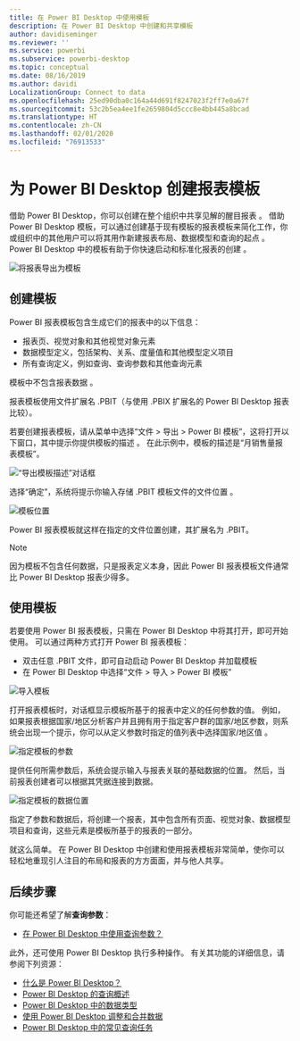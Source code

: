 ```yaml
---
title: 在 Power BI Desktop 中使用模板
description: 在 Power BI Desktop 中创建和共享模板
author: davidiseminger
ms.reviewer: ''
ms.service: powerbi
ms.subservice: powerbi-desktop
ms.topic: conceptual
ms.date: 08/16/2019
ms.author: davidi
LocalizationGroup: Connect to data
ms.openlocfilehash: 25ed90dba0c164a44d691f8247023f2ff7e0a67f
ms.sourcegitcommit: 53c2b5ea4ee1fe2659804d5ccc8e4bb445a8bcad
ms.translationtype: HT
ms.contentlocale: zh-CN
ms.lasthandoff: 02/01/2020
ms.locfileid: "76913533"
---
```

# <a name="create-report-templates-for-power-bi-desktop"></a>为 Power BI Desktop 创建报表模板

借助 Power BI Desktop，你可以创建在整个组织中共享见解的醒目报表  。 借助 Power BI Desktop 模板，可以通过创建基于现有模板的报表模板来简化工作，你或组织中的其他用户可以将其用作新建报表布局、数据模型和查询的起点  。 Power BI Desktop 中的模板有助于你快速启动和标准化报表的创建  。

![将报表导出为模板](media/desktop-templates/desktop-templates-01.png)

## <a name="creating-templates"></a>创建模板

Power BI 报表模板包含生成它们的报表中的以下信息：

* 报表页、视觉对象和其他视觉对象元素 
* 数据模型定义，包括架构、关系、度量值和其他模型定义项目 
* 所有查询定义，例如查询、查询参数和其他查询元素 

模板中不包含报表数据  。 

报表模板使用文件扩展名 .PBIT（与使用 .PBIX 扩展名的 Power BI Desktop 报表比较）。 

若要创建报表模板，请从菜单中选择“文件 > 导出 > Power BI 模板”，这将打开以下窗口，其中提示你提供模板的描述  。 在此示例中，模板的描述是“月销售量报表模板”。 

![“导出模板描述”对话框](media/desktop-templates/desktop-templates-02.png)

选择“确定”，系统将提示你输入存储 .PBIT 模板文件的文件位置  。

![模板位置](media/desktop-templates/desktop-templates-03.png)

Power BI 报表模板就这样在指定的文件位置创建，其扩展名为 .PBIT。

> [!NOTE]
> 因为模板不包含任何数据，只是报表定义本身，因此 Power BI 报表模板文件通常比 Power BI Desktop 报表少得多。 

## <a name="using-templates"></a>使用模板

若要使用 Power BI 报表模板，只需在 Power BI Desktop 中将其打开，即可开始使用。 可以通过两种方式打开 Power BI 报表模板：

* 双击任意 .PBIT 文件，即可自动启动 Power BI Desktop 并加载模板
* 在 Power BI Desktop 中选择“文件 > 导入 > Power BI 模板” 

![导入模板](media/desktop-templates/desktop-templates-04.png)

打开报表模板时，对话框显示模板所基于的报表中定义的任何参数的值。 例如，如果报表根据国家/地区分析客户并且拥有用于指定客户群的国家/地区参数，则系统会出现一个提示，你可以从定义参数时指定的值列表中选择国家/地区值   。 

![指定模板的参数](media/desktop-templates/desktop-templates-05a.png)

提供任何所需参数后，系统会提示输入与报表关联的基础数据的位置。 然后，当前报表创建者可以根据其凭据连接到数据。

![指定模板的数据位置](media/desktop-templates/desktop-templates-05.png)

指定了参数和数据后，将创建一个报表，其中包含所有页面、视觉对象、数据模型项目和查询，这些元素是模板所基于的报表的一部分。 

就这么简单。 在 Power BI Desktop 中创建和使用报表模板非常简单，使你可以轻松地重现引人注目的布局和报表的方方面面，并与他人共享。

## <a name="next-steps"></a>后续步骤
你可能还希望了解**查询参数**：
* [在 Power BI Desktop 中使用查询参数？](https://docs.microsoft.com/power-query/power-query-query-parameters)

此外，还可使用 Power BI Desktop 执行多种操作。 有关其功能的详细信息，请参阅下列资源：

* [什么是 Power BI Desktop？](desktop-what-is-desktop.md)
* [Power BI Desktop 的查询概述](desktop-query-overview.md)
* [Power BI Desktop 中的数据类型](desktop-data-types.md)
* [使用 Power BI Desktop 调整和合并数据](desktop-shape-and-combine-data.md)
* [Power BI Desktop 中的常见查询任务](desktop-common-query-tasks.md)    
